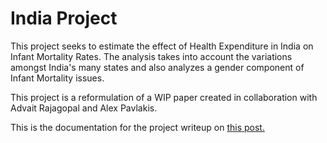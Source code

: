 # India Project
This project seeks to estimate the effect of Health Expenditure in India on Infant Mortality Rates. The analysis takes into account the variations amongst India's many states and also analyzes a gender component of Infant Mortality issues.

This project is a reformulation of a WIP paper created in collaboration with Advait Rajagopal and Alex Pavlakis.

This is the documentation for the project writeup on [this post.](http://julbautista.com/2017/03/15/infant-mortality-and-health-expenditure-in-india/)
